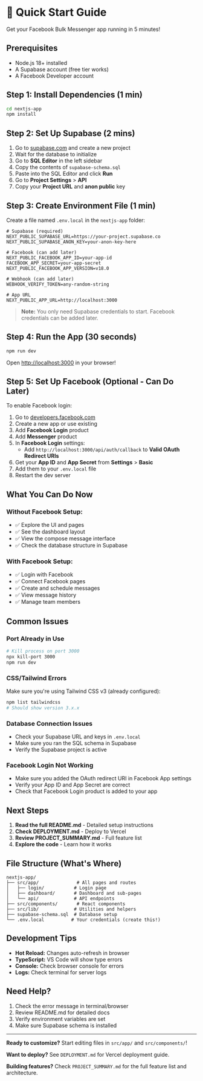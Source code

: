 # 🚀 Quick Start Guide

Get your Facebook Bulk Messenger app running in 5 minutes!

## Prerequisites

- Node.js 18+ installed
- A Supabase account (free tier works)
- A Facebook Developer account

## Step 1: Install Dependencies (1 min)

```bash
cd nextjs-app
npm install
```

## Step 2: Set Up Supabase (2 mins)

1. Go to [supabase.com](https://supabase.com) and create a new project
2. Wait for the database to initialize
3. Go to **SQL Editor** in the left sidebar
4. Copy the contents of `supabase-schema.sql`
5. Paste into the SQL Editor and click **Run**
6. Go to **Project Settings** > **API**
7. Copy your **Project URL** and **anon public** key

## Step 3: Create Environment File (1 min)

Create a file named `.env.local` in the `nextjs-app` folder:

```env
# Supabase (required)
NEXT_PUBLIC_SUPABASE_URL=https://your-project.supabase.co
NEXT_PUBLIC_SUPABASE_ANON_KEY=your-anon-key-here

# Facebook (can add later)
NEXT_PUBLIC_FACEBOOK_APP_ID=your-app-id
FACEBOOK_APP_SECRET=your-app-secret
NEXT_PUBLIC_FACEBOOK_APP_VERSION=v18.0

# Webhook (can add later)
WEBHOOK_VERIFY_TOKEN=any-random-string

# App URL
NEXT_PUBLIC_APP_URL=http://localhost:3000
```

> **Note:** You only need Supabase credentials to start. Facebook credentials can be added later.

## Step 4: Run the App (30 seconds)

```bash
npm run dev
```

Open [http://localhost:3000](http://localhost:3000) in your browser!

## Step 5: Set Up Facebook (Optional - Can Do Later)

To enable Facebook login:

1. Go to [developers.facebook.com](https://developers.facebook.com)
2. Create a new app or use existing
3. Add **Facebook Login** product
4. Add **Messenger** product
5. In **Facebook Login** settings:
   - Add `http://localhost:3000/api/auth/callback` to **Valid OAuth Redirect URIs**
6. Get your **App ID** and **App Secret** from **Settings** > **Basic**
7. Add them to your `.env.local` file
8. Restart the dev server

## What You Can Do Now

### Without Facebook Setup:
- ✅ Explore the UI and pages
- ✅ See the dashboard layout
- ✅ View the compose message interface
- ✅ Check the database structure in Supabase

### With Facebook Setup:
- ✅ Login with Facebook
- ✅ Connect Facebook pages
- ✅ Create and schedule messages
- ✅ View message history
- ✅ Manage team members

## Common Issues

### Port Already in Use
```bash
# Kill process on port 3000
npx kill-port 3000
npm run dev
```

### CSS/Tailwind Errors
Make sure you're using Tailwind CSS v3 (already configured):
```bash
npm list tailwindcss
# Should show version 3.x.x
```

### Database Connection Issues
- Check your Supabase URL and keys in `.env.local`
- Make sure you ran the SQL schema in Supabase
- Verify the Supabase project is active

### Facebook Login Not Working
- Make sure you added the OAuth redirect URI in Facebook App settings
- Verify your App ID and App Secret are correct
- Check that Facebook Login product is added to your app

## Next Steps

1. **Read the full README.md** - Detailed setup instructions
2. **Check DEPLOYMENT.md** - Deploy to Vercel
3. **Review PROJECT_SUMMARY.md** - Full feature list
4. **Explore the code** - Learn how it works

## File Structure (What's Where)

```
nextjs-app/
├── src/app/              # All pages and routes
│   ├── login/           # Login page
│   ├── dashboard/       # Dashboard and sub-pages
│   └── api/             # API endpoints
├── src/components/       # React components
├── src/lib/             # Utilities and helpers
├── supabase-schema.sql  # Database setup
└── .env.local          # Your credentials (create this!)
```

## Development Tips

- **Hot Reload:** Changes auto-refresh in browser
- **TypeScript:** VS Code will show type errors
- **Console:** Check browser console for errors
- **Logs:** Check terminal for server logs

## Need Help?

1. Check the error message in terminal/browser
2. Review README.md for detailed docs
3. Verify environment variables are set
4. Make sure Supabase schema is installed

---

**Ready to customize?** Start editing files in `src/app/` and `src/components/`!

**Want to deploy?** See `DEPLOYMENT.md` for Vercel deployment guide.

**Building features?** Check `PROJECT_SUMMARY.md` for the full feature list and architecture.

